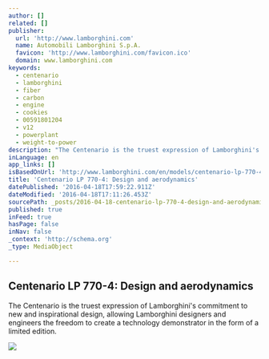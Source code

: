 ```yaml
---
author: []
related: []
publisher:
  url: 'http://www.lamborghini.com'
  name: Automobili Lamborghini S.p.A.
  favicon: 'http://www.lamborghini.com/favicon.ico'
  domain: www.lamborghini.com
keywords:
  - centenario
  - lamborghini
  - fiber
  - carbon
  - engine
  - cookies
  - 00591801204
  - v12
  - powerplant
  - weight-to-power
description: "The Centenario is the truest expression of Lamborghini's commitment to new and inspirational design, allowing Lamborghini designers and engineers the freedom to create a technology demonstrator in the form of a limited edition."
inLanguage: en
app_links: []
isBasedOnUrl: 'http://www.lamborghini.com/en/models/centenario-lp-770-4/overview/'
title: 'Centenario LP 770-4: Design and aerodynamics'
datePublished: '2016-04-18T17:59:22.911Z'
dateModified: '2016-04-18T17:11:26.453Z'
sourcePath: _posts/2016-04-18-centenario-lp-770-4-design-and-aerodynamics.md
published: true
inFeed: true
hasPage: false
inNav: false
_context: 'http://schema.org'
_type: MediaObject

---
```

<article style=""><h1>Centenario LP 770-4: Design and aerodynamics</h1><p>The Centenario is the truest expression of Lamborghini's commitment to new and inspirational design, allowing Lamborghini designers and engineers the freedom to create a technology demonstrator in the form of a limited edition.</p><img src="http://cdn.lamborghini.com/content/models/Centenario_LP_770-4/Lamborghini-Centenario-geneva-motorshow-2016-Slide-1.jpg" /></article>